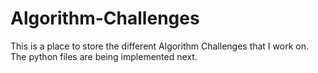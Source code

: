 # Algorithm-Challenges

<p>This is a place to store the different Algorithm Challenges that I work on.  The python files are being implemented next.</p>
